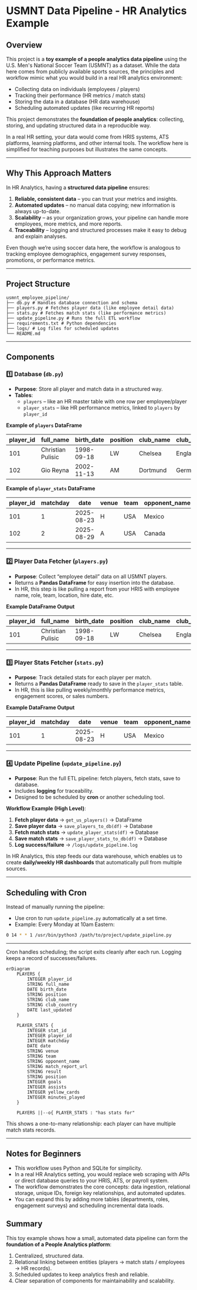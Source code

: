 # USMNT Data Pipeline - HR Analytics Example

## Overview

This project is a **toy example of a people analytics data pipeline** using the U.S. Men's National Soccer Team (USMNT) as a dataset. While the data here comes from publicly available sports sources, the principles and workflow mimic what you would build in a real HR analytics environment:

- Collecting data on individuals (employees / players)  
- Tracking their performance (HR metrics / match stats)  
- Storing the data in a database (HR data warehouse)  
- Scheduling automated updates (like recurring HR reports)

This project demonstrates the **foundation of people analytics**: collecting, storing, and updating structured data in a reproducible way.  

In a real HR setting, your data would come from HRIS systems, ATS platforms, learning platforms, and other internal tools. The workflow here is simplified for teaching purposes but illustrates the same concepts.

---

## Why This Approach Matters

In HR Analytics, having a **structured data pipeline** ensures:

1. **Reliable, consistent data** – you can trust your metrics and insights.  
2. **Automated updates** – no manual data copying; new information is always up-to-date.  
3. **Scalability** – as your organization grows, your pipeline can handle more employees, more metrics, and more reports.  
4. **Traceability** – logging and structured processes make it easy to debug and explain analyses.  

Even though we’re using soccer data here, the workflow is analogous to tracking employee demographics, engagement survey responses, promotions, or performance metrics.

---

## Project Structure
```
usmnt_employee_pipeline/
├── db.py # Handles database connection and schema
├── players.py # Fetches player data (like employee detail data)
├── stats.py # Fetches match stats (like performance metrics)
├── update_pipeline.py # Runs the full ETL workflow
├── requirements.txt # Python dependencies
├── logs/ # Log files for scheduled updates
└── README.md
```

---

## Components

### 1️⃣ Database (`db.py`)

- **Purpose**: Store all player and match data in a structured way.
- **Tables**:
  - `players` – like an HR master table with one row per employee/player
  - `player_stats` – like HR performance metrics, linked to `players` by `player_id`
  
**Example of `players` DataFrame**

| player_id | full_name        | birth_date | position | club_name | club_country | last_updated |
|-----------|-----------------|------------|----------|-----------|--------------|--------------|
| 101       | Christian Pulisic | 1998-09-18 | LW       | Chelsea   | England      | 2025-09-06   |
| 102       | Gio Reyna       | 2002-11-13 | AM       | Dortmund  | Germany      | 2025-09-06   |

**Example of `player_stats` DataFrame**

| player_id | matchday | date      | venue | team | opponent_name | match_report_url           | result | position | goals | assists | yellow_cards | minutes_played |
|-----------|----------|-----------|-------|------|---------------|---------------------------|--------|----------|-------|--------|--------------|----------------|
| 101       | 1        | 2025-08-23| H     | USA  | Mexico        | /usa_mexico/index/12345   | 2:1    | CF       | 1     | 0      | 0            | 90             |
| 102       | 2        | 2025-08-29| A     | USA  | Canada        | /usa_canada/index/12346   | 0:2    | AM       | 0     | 1      | 0            | 13             |

---

### 2️⃣ Player Data Fetcher (`players.py`)

- **Purpose**: Collect “employee detail” data on all USMNT players.  
- Returns a **Pandas DataFrame** for easy insertion into the database.  
- In HR, this step is like pulling a report from your HRIS with employee name, role, team, location, hire date, etc.  

**Example DataFrame Output**

| player_id | full_name | birth_date | position | club_name | club_country | last_updated |
|-----------|-----------|------------|----------|-----------|--------------|--------------|
| 101       | Christian Pulisic | 1998-09-18 | LW | Chelsea | England | 2025-09-06 |

---

### 3️⃣ Player Stats Fetcher (`stats.py`)

- **Purpose**: Track detailed stats for each player per match.  
- Returns a **Pandas DataFrame** ready to save in the `player_stats` table.  
- In HR, this is like pulling weekly/monthly performance metrics, engagement scores, or sales numbers.  

**Example DataFrame Output**

| player_id | matchday | date | venue | team | opponent_name | match_report_url | result | position | goals | assists | yellow_cards | minutes_played |
|-----------|---------|------|-------|------|---------------|-----------------|--------|----------|-------|--------|--------------|----------------|
| 101       | 1       | 2025-08-23 | H | USA | Mexico | /usa_mexico/index/12345 | 2:1 | CF | 1 | 0 | 0 | 90 |

---

### 4️⃣ Update Pipeline (`update_pipeline.py`)

- **Purpose**: Run the full ETL pipeline: fetch players, fetch stats, save to database.  
- Includes **logging** for traceability.
- Designed to be scheduled by **cron** or another scheduling tool.

**Workflow Example (High Level)**:

1. **Fetch player data** → `get_us_players()` → DataFrame  
2. **Save player data** → `save_players_to_db(df)` → Database  
3. **Fetch match stats** → `update_player_stats(df)` → Database   
4. **Save match stats** → `save_player_stats_to_db(df)` → Database  
5. **Log success/failure** → `/logs/update_pipeline.log`  

In HR Analytics, this step feeds our data warehouse, which enables us to create **daily/weekly HR dashboards** that automatically pull from multiple sources.

---

## Scheduling with Cron

Instead of manually running the pipeline:

- Use cron to run `update_pipeline.py` automatically at a set time.  
- Example: Every Monday at 10am Eastern:

```bash
0 14 * * 1 /usr/bin/python3 /path/to/project/update_pipeline.py
```

---


Cron handles scheduling; the script exits cleanly after each run. Logging keeps a record of successes/failures.

```mermaid
erDiagram
    PLAYERS {
        INTEGER player_id
        STRING full_name
        DATE birth_date
        STRING position
        STRING club_name
        STRING club_country
        DATE last_updated
    }
    
    PLAYER_STATS {
        INTEGER stat_id
        INTEGER player_id
        INTEGER matchday
        DATE date
        STRING venue
        STRING team
        STRING opponent_name
        STRING match_report_url
        STRING result
        STRING position
        INTEGER goals
        INTEGER assists
        INTEGER yellow_cards
        INTEGER minutes_played
    }

    PLAYERS ||--o{ PLAYER_STATS : "has stats for"
```

This shows a one-to-many relationship: each player can have multiple match stats records.

---


## Notes for Beginners

- This workflow uses Python and SQLite for simplicity.
- In a real HR Analytics setting, you would replace web scraping with APIs or direct database queries to your HRIS, ATS, or payroll system.
- The workflow demonstrates the core concepts: data ingestion, relational storage, unique IDs, foreign key relationships, and automated updates.
- You can expand this by adding more tables (departments, roles, engagement surveys) and scheduling incremental data loads.

## Summary

This toy example shows how a small, automated data pipeline can form the **foundation of a People Analytics platform**:

1. Centralized, structured data.
2. Relational linking between entities (players → match stats / employees → HR records).
3. Scheduled updates to keep analytics fresh and reliable.
4. Clear separation of components for maintainability and scalability.
